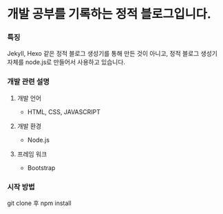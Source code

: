 개발 공부를 기록하는 정적 블로그입니다.
====================================
### 특징
Jekyll, Hexo 같은 정적 블로그 생성기를 통해 만든 것이 아니고, 정적 블로그 생성기 자체를 node.js로 만들어서 사용하고 있습니다. 

### 개발 관련 설명
1. 개발 언어 
    - HTML, CSS, JAVASCRIPT

2. 개발 환경
    - Node.js

3. 프레임 워크
    - Bootstrap

### 시작 방법 
git clone 후 npm install